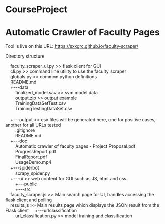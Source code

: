 # CourseProject  
# Automatic Crawler of Faculty Pages  

Tool is live on this URL: https://sxxgrc.github.io/faculty-scraper/  

Directory structure  

&nbsp;&nbsp;&nbsp;&nbsp;faculty_scraper_ui.py >> flask client for GUI  
&nbsp;&nbsp;&nbsp;&nbsp;cli.py >> command line utility to use the faculty scraper  
&nbsp;&nbsp;&nbsp;&nbsp;globals.py >> common python definitions  
&nbsp;&nbsp;&nbsp;&nbsp;README.md  
&nbsp;&nbsp;&nbsp;&nbsp;+---data  
&nbsp;&nbsp;&nbsp;&nbsp;&nbsp;&nbsp;&nbsp;&nbsp;finalized_model.sav >> svm model data  
&nbsp;&nbsp;&nbsp;&nbsp;&nbsp;&nbsp;&nbsp;&nbsp;output.zip >> output example  
&nbsp;&nbsp;&nbsp;&nbsp;&nbsp;&nbsp;&nbsp;&nbsp;TrainingDataSetTest.csv  
&nbsp;&nbsp;&nbsp;&nbsp;&nbsp;&nbsp;&nbsp;&nbsp;TrainingTestingDataSet.csv  
&nbsp;&nbsp;&nbsp;&nbsp;  
&nbsp;&nbsp;&nbsp;&nbsp;+---output >> csv files will be generated here, one for positive cases, another for all URLs tested  
&nbsp;&nbsp;&nbsp;&nbsp;&nbsp;&nbsp;&nbsp;&nbsp;.gitignore  
&nbsp;&nbsp;&nbsp;&nbsp;&nbsp;&nbsp;&nbsp;&nbsp;README.md  
&nbsp;&nbsp;&nbsp;&nbsp;+---doc  
&nbsp;&nbsp;&nbsp;&nbsp;&nbsp;&nbsp;&nbsp;&nbsp;Automatic crawler of faculty pages - Project Proposal.pdf  
&nbsp;&nbsp;&nbsp;&nbsp;&nbsp;&nbsp;&nbsp;&nbsp;ProgressReport.pdf  
&nbsp;&nbsp;&nbsp;&nbsp;&nbsp;&nbsp;&nbsp;&nbsp;FinalReport.pdf  
&nbsp;&nbsp;&nbsp;&nbsp;&nbsp;&nbsp;&nbsp;&nbsp;UsageDemo.mp4  
&nbsp;&nbsp;&nbsp;&nbsp;+---spiderbot  
&nbsp;&nbsp;&nbsp;&nbsp;&nbsp;&nbsp;&nbsp;&nbsp;scrapy_spider.py  
&nbsp;&nbsp;&nbsp;&nbsp;+---ui >> web content for GUI such as JS, html and css  
&nbsp;&nbsp;&nbsp;&nbsp;&nbsp;&nbsp;&nbsp;&nbsp;+---public  
&nbsp;&nbsp;&nbsp;&nbsp;&nbsp;&nbsp;&nbsp;&nbsp;+---src  
&nbsp;&nbsp;&nbsp;&nbsp;faculty_scraper.js >> Main search page for UI, handles accessing the flask client and polling  
&nbsp;&nbsp;&nbsp;&nbsp;results.js >> Main results page which displays the JSON result from the Flask client 
&nbsp;&nbsp;&nbsp;&nbsp;+---urlclassification  
&nbsp;&nbsp;&nbsp;&nbsp;&nbsp;&nbsp;&nbsp;&nbsp;url_classification.py >> model training and classification  
